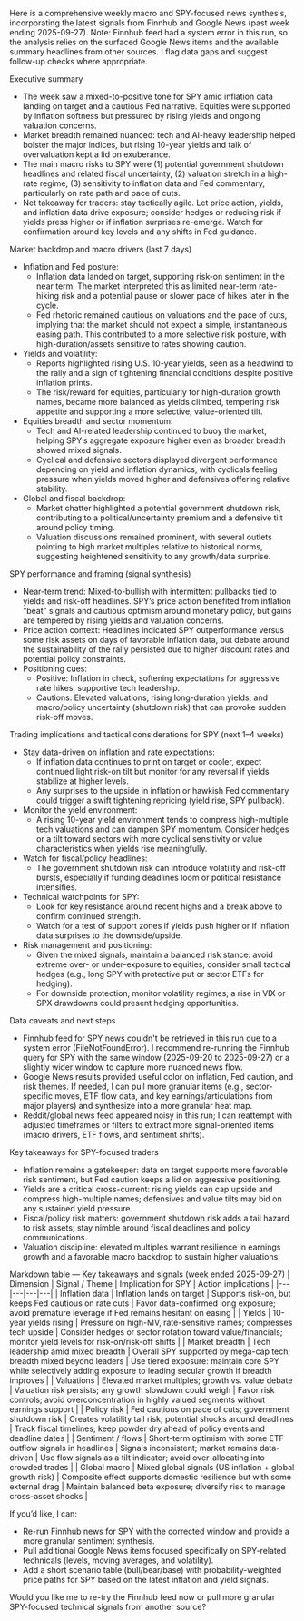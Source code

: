 Here is a comprehensive weekly macro and SPY-focused news synthesis, incorporating the latest signals from Finnhub and Google News (past week ending 2025-09-27). Note: Finnhub feed had a system error in this run, so the analysis relies on the surfaced Google News items and the available summary headlines from other sources. I flag data gaps and suggest follow-up checks where appropriate.

Executive summary
- The week saw a mixed-to-positive tone for SPY amid inflation data landing on target and a cautious Fed narrative. Equities were supported by inflation softness but pressured by rising yields and ongoing valuation concerns.
- Market breadth remained nuanced: tech and AI-heavy leadership helped bolster the major indices, but rising 10-year yields and talk of overvaluation kept a lid on exuberance.
- The main macro risks to SPY were (1) potential government shutdown headlines and related fiscal uncertainty, (2) valuation stretch in a high-rate regime, (3) sensitivity to inflation data and Fed commentary, particularly on rate path and pace of cuts.
- Net takeaway for traders: stay tactically agile. Let price action, yields, and inflation data drive exposure; consider hedges or reducing risk if yields press higher or if inflation surprises re-emerge. Watch for confirmation around key levels and any shifts in Fed guidance.

Market backdrop and macro drivers (last 7 days)
- Inflation and Fed posture:
  - Inflation data landed on target, supporting risk-on sentiment in the near term. The market interpreted this as limited near-term rate-hiking risk and a potential pause or slower pace of hikes later in the cycle.
  - Fed rhetoric remained cautious on valuations and the pace of cuts, implying that the market should not expect a simple, instantaneous easing path. This contributed to a more selective risk posture, with high-duration/assets sensitive to rates showing caution.
- Yields and volatility:
  - Reports highlighted rising U.S. 10-year yields, seen as a headwind to the rally and a sign of tightening financial conditions despite positive inflation prints.
  - The risk/reward for equities, particularly for high-duration growth names, became more balanced as yields climbed, tempering risk appetite and supporting a more selective, value-oriented tilt.
- Equities breadth and sector momentum:
  - Tech and AI-related leadership continued to buoy the market, helping SPY’s aggregate exposure higher even as broader breadth showed mixed signals.
  - Cyclical and defensive sectors displayed divergent performance depending on yield and inflation dynamics, with cyclicals feeling pressure when yields moved higher and defensives offering relative stability.
- Global and fiscal backdrop:
  - Market chatter highlighted a potential government shutdown risk, contributing to a political/uncertainty premium and a defensive tilt around policy timing.
  - Valuation discussions remained prominent, with several outlets pointing to high market multiples relative to historical norms, suggesting heightened sensitivity to any growth/data surprise.

SPY performance and framing (signal synthesis)
- Near-term trend: Mixed-to-bullish with intermittent pullbacks tied to yields and risk-off headlines. SPY’s price action benefited from inflation “beat” signals and cautious optimism around monetary policy, but gains are tempered by rising yields and valuation concerns.
- Price action context: Headlines indicated SPY outperformance versus some risk assets on days of favorable inflation data, but debate around the sustainability of the rally persisted due to higher discount rates and potential policy constraints.
- Positioning cues:
  - Positive: Inflation in check, softening expectations for aggressive rate hikes, supportive tech leadership.
  - Cautions: Elevated valuations, rising long-duration yields, and macro/policy uncertainty (shutdown risk) that can provoke sudden risk-off moves.

Trading implications and tactical considerations for SPY (next 1–4 weeks)
- Stay data-driven on inflation and rate expectations:
  - If inflation data continues to print on target or cooler, expect continued light risk-on tilt but monitor for any reversal if yields stabilize at higher levels.
  - Any surprises to the upside in inflation or hawkish Fed commentary could trigger a swift tightening repricing (yield rise, SPY pullback).
- Monitor the yield environment:
  - A rising 10-year yield environment tends to compress high-multiple tech valuations and can dampen SPY momentum. Consider hedges or a tilt toward sectors with more cyclical sensitivity or value characteristics when yields rise meaningfully.
- Watch for fiscal/policy headlines:
  - The government shutdown risk can introduce volatility and risk-off bursts, especially if funding deadlines loom or political resistance intensifies.
- Technical watchpoints for SPY:
  - Look for key resistance around recent highs and a break above to confirm continued strength.
  - Watch for a test of support zones if yields push higher or if inflation data surprises to the downside/upside.
- Risk management and positioning:
  - Given the mixed signals, maintain a balanced risk stance: avoid extreme over- or under-exposure to equities; consider small tactical hedges (e.g., long SPY with protective put or sector ETFs for hedging).
  - For downside protection, monitor volatility regimes; a rise in VIX or SPX drawdowns could present hedging opportunities.

Data caveats and next steps
- Finnhub feed for SPY news couldn't be retrieved in this run due to a system error (FileNotFoundError). I recommend re-running the Finnhub query for SPY with the same window (2025-09-20 to 2025-09-27) or a slightly wider window to capture more nuanced news flow.
- Google News results provided useful color on inflation, Fed caution, and risk themes. If needed, I can pull more granular items (e.g., sector-specific moves, ETF flow data, and key earnings/articulations from major players) and synthesize into a more granular heat map.
- Reddit/global news feed appeared noisy in this run; I can reattempt with adjusted timeframes or filters to extract more signal-oriented items (macro drivers, ETF flows, and sentiment shifts).

Key takeaways for SPY-focused traders
- Inflation remains a gatekeeper: data on target supports more favorable risk sentiment, but Fed caution keeps a lid on aggressive positioning.
- Yields are a critical cross-current: rising yields can cap upside and compress high-multiple names; defensives and value tilts may bid on any sustained yield pressure.
- Fiscal/policy risk matters: government shutdown risk adds a tail hazard to risk assets; stay nimble around fiscal deadlines and policy communications.
- Valuation discipline: elevated multiples warrant resilience in earnings growth and a favorable macro backdrop to sustain higher valuations.

Markdown table — Key takeaways and signals (week ended 2025-09-27)
| Dimension | Signal / Theme | Implication for SPY | Action implications |
|---|---|---|---|
| Inflation data | Inflation lands on target | Supports risk-on, but keeps Fed cautious on rate cuts | Favor data-confirmed long exposure; avoid premature leverage if Fed remains hesitant on easing |
| Yields | 10-year yields rising | Pressure on high-MV, rate-sensitive names; compresses tech upside | Consider hedges or sector rotation toward value/financials; monitor yield levels for risk-on/risk-off shifts |
| Market breadth | Tech leadership amid mixed breadth | Overall SPY supported by mega-cap tech; breadth mixed beyond leaders | Use tiered exposure: maintain core SPY while selectively adding exposure to leading secular growth if breadth improves |
| Valuations | Elevated market multiples; growth vs. value debate | Valuation risk persists; any growth slowdown could weigh | Favor risk controls; avoid overconcentration in highly valued segments without earnings support |
| Policy risk | Fed cautious on pace of cuts; government shutdown risk | Creates volatility tail risk; potential shocks around deadlines | Track fiscal timelines; keep powder dry ahead of policy events and deadline dates |
| Sentiment / flows | Short-term optimism with some ETF outflow signals in headlines | Signals inconsistent; market remains data-driven | Use flow signals as a tilt indicator; avoid over-allocating into crowded trades |
| Global macro | Mixed global signals (US inflation + global growth risk) | Composite effect supports domestic resilience but with some external drag | Maintain balanced beta exposure; diversify risk to manage cross-asset shocks |

If you’d like, I can:
- Re-run Finnhub news for SPY with the corrected window and provide a more granular sentiment synthesis.
- Pull additional Google News items focused specifically on SPY-related technicals (levels, moving averages, and volatility).
- Add a short scenario table (bull/bear/base) with probability-weighted price paths for SPY based on the latest inflation and yield signals.

Would you like me to re-try the Finnhub feed now or pull more granular SPY-focused technical signals from another source?